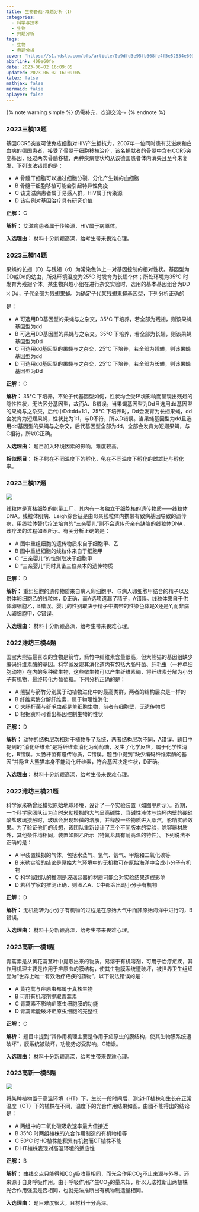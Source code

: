 ```yaml
---
title: 生物备战-难题分析（1）
categories:
  - 科学与技术
  - 生物
  - 典题分析
tags:
  - 生物
  - 典题分析
cover: 'https://s1.hdslb.com/bfs/article/0b9dfd3e95fb368fe4f5e52534e6035910466bb3.jpg@1e_1c.webp'
abbrlink: 409e60fe
date: 2023-06-02 16:09:05
updated: 2023-06-02 16:09:05
katex: false
mathjax: false
mermaid: false
aplayer: false
---
```


{% note warning simple %}
仍需补充，欢迎交流～
{% endnote %}

### 2023三模13题

基因CCR5突变可使免疫细胞对HIV产生抵抗力，2007年一位同时患有艾滋病和白血病的德国患者，接受了骨髓干细胞移植治疗，该名捐献者的骨髓中含有CCR5突变基因，经过两次骨髓移植，两种疾病症状均从该德国患者体内消失且至今未复发，下列说法错误的是：
- A 骨髓干细胞可以通过细胞分裂、分化产生新的血细胞
- B 骨髓干细胞移植可能会引起特异性免疫
- C 该艾滋病患者属于易感人群，HIV属于传染源
- D 该实例对基因治疗具有研究价值

**正解：** C

**解析：** 艾滋病患者属于传染源，HIV属于病原体。

**入选理由：** 材料十分新颖高深，给考生带来畏难心理。

### 2023三模14题

果蝇的长翅（D）与残翅（d）为常染色体上一对基因控制的相对性状。基因型为DD或Dd的幼虫，所处环境温度为25℃ 时发育为长翅个体；所处环境为35℃ 时发育为残翅个体。某生物兴趣小组在进行杂交实验时，选用的基本基因组合为DD ྾ Dd，子代全部为残翅果蝇。为确定子代某残翅果蝇基因型，下列分析正确的是：
- A 可选用DD基因型的果蝇与之杂交，35℃ 下培养，若全部为残翅，则该果蝇基因型为dd
- B 可选用DD基因型的果蝇与之杂交。35℃ 下培养，若全部为长翅，则该果蝇基因型为Dd
- C 可选用dd基因型的果蝇与之杂交，25℃ 下培养，若全部为残翅，则该果蝇基因型为dd
- D 可选用dd基因型的果蝇与之杂交，25℃ 下培养，若全部为长翅，则该果蝇基因型为Dd

**正解：** C

**解析：** 35℃ 下培养，不论子代基因型如何，性状均会受环境影响而呈现出残翅的隐性性状，无法区分基因型，故而A、B错误。当果蝇基因型为Dd且选用dd基因型的果蝇与之杂交，后代中Dd:dd=1:1，25℃ 下培养时，Dd会发育为长翅果蝇，dd会发育为短翅果蝇，性状比为1:1，与D不符，所以D错误。当果蝇基因型为dd且选用dd基因型的果蝇与之杂交，后代基因型全部为dd，全部会发育为短翅果蝇，与C相符，所以C正确。

**入选理由：** 题目加入环境因素的影响，难度较高。

**相似题目：** 扬子鳄在不同温度下的孵化，龟在不同温度下孵化的雌雄比与孵化率。

### 2023三模17题

![](https://s1.hdslb.com/bfs/article/78185e81cd691c0b2465edf9f30277ee0e1ae2d4.jpg@400w_1e_1c.webp)

线粒体是真核细胞的能量工厂，其内有一套独立于细胞核的遗传物质——线粒体DNA。线粒体肌病、Leigh综合征是由母亲线粒体内携带有致病基因导致的遗传病，用线粒体替代疗法培育的“三亲婴儿”则不会遗传母亲有缺陷的线粒体DNA，该疗法的过程如图所示。有关分析正确的是：
- A 图中重组细胞的遗传物质来自于细胞甲、乙
- B 图中重组细胞的线粒体来自于细胞甲
- C “三亲婴儿”的性别取决于细胞甲
- D “三亲婴儿”同时具备三位亲本的遗传物质

**正解：** D

**解析：** 重组细胞的遗传物质来自病人卵细胞甲、与病人卵细胞甲结合的精子以及供体卵细胞乙的线粒体，D正确，而A选项遗漏了精子，A错误。线粒体来自于供体卵细胞乙，B错误。婴儿的性别取决于精子中携带的性染色体是X还是Y,而非病人卵细胞甲，C错误。

**入选理由：** 材料十分新颖高深，给考生带来畏难心理。

### 2022潍坊三模4题

国宝大熊猫最喜欢的食物是箭竹，箭竹中纤维素含量很高，但大熊猫的基因组缺少编码纤维素酶的基因。科学家发现其消化道内有包括大肠杆菌、纤毛虫（一种单细胞动物）在内的多种微生物，这些微生物可以产生纤维素酶，将纤维素分解为小分子有机物，最终转化为葡萄糖。下列分析正确的是：
- A 熊猫与箭竹分别属于动植物进化中的最高类群，两者的结构层次是一样的
- B 纤维素酶分解纤维素，属于物理性消化
- C 大肠杆菌与纤毛虫都是单细胞生物，前者有细胞壁，无遗传物质
- D 根据资料可看出基因控制生物的性状

**正解：** D

**解析：** 动物的结构层次相对于植物多了系统，两者结构层次不同，A错误。题目中提到的“消化纤维素”是将纤维素消化为葡萄糖，发生了化学反应，属于化学性消化，B错误。大肠杆菌有遗传物质，C错误。题目中提到“缺少编码纤维素酶的基因”并隐含大熊猫本身不能消化纤维素，符合基因决定性状，D正确。

**入选理由：** 材料十分新颖高深，给考生带来畏难心理。

### 2022潍坊三模21题

科学家米勒曾经模拟原始地球环境，设计了一个实验装置（如图甲所示）。近期，一个科学家团队认为当时米勒模拟的大气呈高碱性，当碱性液体与烧杯内壁的硼硅酸盐玻璃接触时，玻璃会出现轻微的溶解，并释放一些物质进入蒸汽，影响实验效果。为了验证他们的设想，该团队重新设计了三个不同版本的实验，除容器材质外，其他条件均相同，装置如图乙所示（特氟龙具有耐高温的特性）。下列说法不正确的是：
- A 甲装置模拟的气体，包括水蒸气、氢气、氨气、甲烷和二氧化碳等
- B 米勒实验的结论是原始大气环境中的无机物可在原始海洋中合成小分子有机物
- C 科学家团队的推测是玻璃容器的材质可能会对实验结果造成影响
- D 若科学家的推测正确，则图乙A、C中都会出现小分子有机物

**正解：** D

**解析：** 无机物转为小分子有机物的过程是在原始大气中而非原始海洋中进行的，B错误。

**入选理由：** 材料十分新颖高深，给考生带来畏难心理。

### 2023高新一模1题

青蒿素是从黄花蒿茎叶中提取出来的物质，易溶于有机溶剂，可用于治疗疟疾，其作用机理主要是作用于疟原虫的膜结构，使其生物膜系统遭破坏，被世界卫生组织誉为“世界上唯一有效治疗疟疾的药物”，以下说法错误的是：
- A 黄花蒿与疟原虫都属于真核生物
- B 可用有机溶剂提取青蒿素
- C 青蒿素不影响疟原虫细胞膜的功能
- D 青蒿素能破坏疟原虫细胞的完整性

**正解：** C

**解析：** 题目中提到“其作用机理主要是作用于疟原虫的膜结构，使其生物膜系统遭破坏”，膜系统被破坏，功能势必受影响，C错误。

**入选理由：** 材料十分新颖高深，给考生带来畏难心理。

### 2023高新一模5题

![](https://s1.hdslb.com/bfs/article/c75bd3aa8a833193da834f42ba43f51eab034818.jpg@400w_1e_1c.webp)

将某种植物置于高温环境（HT）下，生长一段时间后，测定HT植株和生长在正常温度（CT）下的植株在不同，温度下的光合作用结果如图。由图不能得出的结论是：
- A 两组中的二氧化碳吸收速率最大值接近
- B 35℃ 时两组植株的光合作用制造的有机物相等
- C 50℃ 时HC植株能积累有机物而CT植株不能
- D HT植株表现对高温环境的适应性

**正解：** B

**解析：** 曲线交点只能得知CO<sub>2</sub>吸收量相同，而光合作用CO<sub>2</sub>不止来源与外界，还来源于自身呼吸作用。由于呼吸作用产生CO<sub>2</sub>的量未知，所以无法推断出两植株光合作用强度是否相同，也就无法推断出有机物制造量相同。

**入选理由：** 题目难度很大，且材料十分高深。
